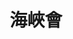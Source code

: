 ---
title: "海峽會"
description: "海峽會"
layout: shop
keywords:
  - 美食競賽
  - 台灣美食
  - 美食精選
datePublished: "2025-06-30"
dateModified: "2025-07-02"
city: "台北市"
district: "松山區"
address: "105台北市松山區敦化北路167號B1"
phone: "0277076789"
geo: "25.05476692436136, 121.54941270143397"
google_map: "https://maps.app.goo.gl/CQi3oEJ5mZYxSvjL6"
footinder: "https://footinder.com.tw/%E5%8F%B0%E5%8C%97%E5%B8%82%E6%9D%BE%E5%B1%B1%E5%8D%80/13141/"
official: "http://www.csclub.com.tw/"
award:
  - name: "台北國際牛肉麵節"
    year: "2024"
    entries:
      - group: "鮮食組"
        cooking_style: "樂齡創意"
        rank: "銅牌"

---